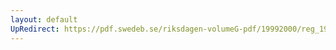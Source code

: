 ```yaml
---
layout: default
UpRedirect: https://pdf.swedeb.se/riksdagen-volumeG-pdf/19992000/reg_19992000/reg_19992000_0322.pdf
---
```

